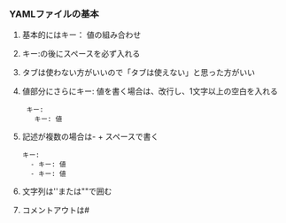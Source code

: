 ### YAMLファイルの基本

1. 基本的にはキー： 値の組み合わせ


2. キー:の後にスペースを必ず入れる


3. タブは使わない方がいいので「タブは使えない」と思った方がいい


4. 値部分にさらにキー: 値を書く場合は、改行し、1文字以上の空白を入れる

        キー:
          キー: 値


5.  記述が複数の場合は- + スペースで書く

        キー:
          - キー: 値
          - キー: 値

6. 文字列は''または""で囲む


7. コメントアウトは#
